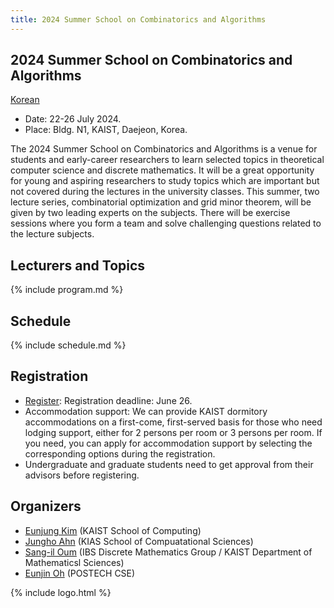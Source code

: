 ```yaml
---
title: 2024 Summer School on Combinatorics and Algorithms
--- 
```

## 2024 Summer School on Combinatorics and Algorithms

[Korean](/)

- Date: 22-26 July 2024.
- Place: Bldg. N1, KAIST, Daejeon, Korea.
  
The 2024 Summer School on Combinatorics and Algorithms is a venue for students and early-career researchers to learn selected topics in theoretical computer science and discrete mathematics. 
It will be a great opportunity for young and aspiring researchers to study topics which are important but not covered during the lectures in the university classes.
This summer, two lecture series, combinatorial optimization and grid minor theorem, will be given by two leading experts on the subjects. There will be exercise sessions where you form a team and solve challenging questions related to the lecture subjects.

Lecturers and Topics
---------------------
{% include program.md %}
  
Schedule
---------------------  
{% include schedule.md %}

  
Registration
--------------------- 
- [Register](https://indico.ibs.re.kr/e/combialgo): Registration deadline: June 26.
- Accommodation support: We can provide KAIST dormitory accommodations on a first-come, first-served basis for those who need lodging support, either for 2 persons per room or 3 persons per room. If you need, you can apply for accommodation support by selecting the corresponding options during the registration.
- Undergraduate and graduate students need to get approval from their advisors before registering.

## Organizers

- [Eunjung Kim](https://www.lamsade.dauphine.fr/~kim/) (KAIST School of Computing)
- [Jungho Ahn](https://www.junghoahn.com) (KIAS School of Compuatational Sciences)
- [Sang-il Oum](https://dimag.ibs.re.kr/home/sangil/) (IBS Discrete Mathematics Group / KAIST Department of Mathematicsl Sciences)
- [Eunjin Oh](https://sites.google.com/view/eunjinoh/) (POSTECH CSE)

{% include logo.html %}

